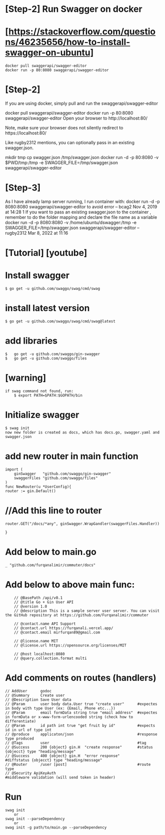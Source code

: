 # [Step-2] Run Swagger on docker
#   [https://stackoverflow.com/questions/46235656/how-to-install-swagger-on-ubuntu]
    docker pull swaggerapi/swagger-editor
    docker run -p 80:8080 swaggerapi/swagger-editor

# [Step-2]
If you are using docker, simply pull and run the swaggerapi/swagger-editor

docker pull swaggerapi/swagger-editor
docker run -p 80:8080 swaggerapi/swagger-editor
Open your browser to http://localhost:80/

Note, make sure your browser does not silently redirect to https://localhost:80/

Like rugby2312 mentions, you can optionally pass in an existing swagger.json.

mkdir tmp
cp swagger.json /tmp/swagger.json
docker run -d -p 80:8080 -v $PWD/tmp:/tmp -e SWAGGER_FILE=/tmp/swagger.json swaggerapi/swagger-editor

# [Step-3]
As I have already lamp server running, I run container with: docker run -d -p 8080:8080 swaggerapi/swagger-editor to avoid error – 
bcag2
 Nov 4, 2019 at 14:28
1
If you want to pass an existing swagger.json to the container , remember to do the folder mapping and declare the file name as a variable docker run -d -p 8080:8080 -v /home/ubuntu/dswagger:/tmp -e SWAGGER_FILE=/tmp/swagger.json swaggerapi/swagger-editor – 
rugby2312
 Mar 8, 2022 at 11:16 


#   [Tutorial] [youtube]
# Install swagger
    $ go get -u github.com/swaggo/swag/cmd/swag

# install latest version
    $ go get -u github.com/swaggo/swag/cmd/swag@latest

# add libraries
    $   go get -u github.com/swaggo/gin-swagger
    $   go get -u github.com/swaggo/files

# [warning]
    if swag command not found, run:
        $ export PATH=$PATH:$GOPATH/bin

# Initialize swagger 
    $ swag init
    now new folder is created as docs, which has docs.go, swagger.yaml and swagger.json

# add new router in main function
    import (
        ginSwagger   "github.com/swaggo/gin-swagger"
        swaggerFiles "github.com/swaggo/files"
    )
    func NewRouter(u *UserConfig){
    router := gin.Default()
#   //Add this line to router
    router.GET("/docs/*any", ginSwagger.WrapGandler(swaggerFiles.Handler))

    }

# Add below to main.go
    _ "github.com/furqanalimir/commuter/docs"
#   Add below to above main func:
        // @BasePath /api/v0.1
        // @title Go + Gin User API
        // @version 1.0
        // @description This is a sample server user server. You can visit the GitHub repository at https://github.com/Furqanalimir/commuter
        
        // @contact.name API Support
        // @contact.url https://furqanali.vercel.app/
        // @contact.email mirfurqan89@gmail.com
        
        // @license.name MIT
        // @license.url https://opensource.org/licenses/MIT
        
        // @host localhost:8080
        // @query.collection.format multi


#  Add comments on routes (handlers)
    // AddUser		godoc
    // @Summary		Create user
    // @Description	Save User data
    // @Param		user body data.User true "create user"      #expectes in body with type User (ex: {Email, Phone etc...})
    // @Param		email formData string true "email address"  #expectes in formData or x-www-form-urlencooded string (check how to differentiate)
    // @Param		id path int true "get fruit by id"          #expects id in url of type int
    // @produce		applicaton/json                             #response type produced
    // @Tags		user                                        #tag
    // @Success		200	{object} gin.H  "create response"       #status {objecct} type "heading/message"
    // @Success		400	{object} gin.H  "error response"        #diffstatus {objecct} type "heading/message"
    // @Router		/user [post]                                #route type
    // @Security ApiKeyAuth                                     #middleware validation (will send token in header)

# Run
    swag init
        or
    swag init --parseDependency
        or
    swag init -g path/to/main.go --parseDependency